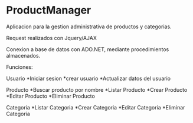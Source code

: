 # ProductManager

Aplicacion para la gestion administrativa de productos y categorias.

Request realizados con Jquery/AJAX

Conexion a base de datos con ADO.NET, mediante procedimientos almacenados.

Funciones:

Usuario *Iniciar sesion *crear usuario *Actualizar datos del usuario

Producto *Buscar producto por nombre *Listar Producto *Crear Producto *Editar Producto *Eliminar Producto

Categoria *Listar Categoria *Crear Categoria *Editar Categoria *Eliminar Categoria
